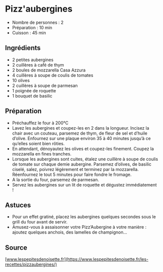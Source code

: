 # Pizz'aubergines

- Nombre de personnes : 2
- Préparation : 10 min
- Cuisson : 45 min

## Ingrédients

- 2 petites aubergines
- 2 cuillères à café de thym
- 2 boules de mozzarella Casa Azzura
- 4 cuillères à soupe de coulis de tomates
- 10 olives
- 2 cuillères à soupe de parmesan
- 1 poignée de roquette
- 1 bouquet de basilic

## Préparation

- Préchauffez le four à 200°C
- Lavez les aubergines et coupez-les en 2 dans la longueur. Incisez la chair avec un couteau, parsemez de thym, de fleur de sel et d’huile d’olive. Enfournez sur une plaque environ 35 à 40 minutes jusqu’à ce qu’elles soient bien rôties.
- En attendant, dénoyautez les olives et coupez-les finement. Coupez la mozzarella en fines tranches.
- Lorsque les aubergines sont cuites, étalez une cuillère à soupe de coulis de tomate sur chaque demie aubergine. Parsemez d’olives, de basilic ciselé, salez, poivrez légèrement et terminez par la mozzarella. Réenfournez le tout 5 minutes pour faire fondre le fromage.
- A la sortie du four, parsemez de parmesan.
- Servez les aubergines sur un lit de roquette et dégustez immédiatement !

## Astuces

- Pour un effet gratiné, placez les aubergines quelques secondes sous le grill du four avant de servir.
- Amusez-vous à assaisonner votre Pizz’Aubergine à votre manière : ajoutez quelques anchois, des lamelles de champignon…

## Source

[www.lespepitesdenoisette.fr](https://www.lespepitesdenoisette.fr/les-recettes/pizzaubergines/)
